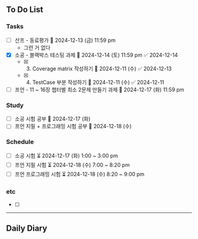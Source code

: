 ## To Do List
### Tasks
- [ ] 산프 - 동료평가 📅 2024-12-13 (금) 11:59 pm
	- 그런 거 없다
- [x] 소공 - 블랙박스 테스팅 과제 📅 2024-12-14 (토) 11:59 pm ✅ 2024-12-14
	- [x] 3. Coverage matrix 작성하기 📅 2024-12-11 (수) ✅ 2024-12-13
	- [x] 4. TestCase 부분 작성하기 📅 2024-12-11 (수) ✅ 2024-12-11
- [ ] 프언 - 11 ~ 16장 챕터별 최소 2문제 만들기 과제 📅 2024-12-17 (화) 11:59 pm

### Study
- [ ] 소공 시험 공부 📅 2024-12-17 (화)
- [ ] 프언 지필 + 프로그래밍 시험 공부 📅 2024-12-18 (수)

### Schedule
- [ ] 소공 시험 ⏳ 2024-12-17 (화) 1:00 ~ 3:00 pm
- [ ] 프언 지필 시험 ⏳ 2024-12-18 (수) 7:00 ~ 8:20 pm
- [ ] 프언 프로그래밍 시험 ⏳ 2024-12-18 (수) 8:20 ~ 9:00 pm

### etc
- [ ] 

---
## Daily Diary

